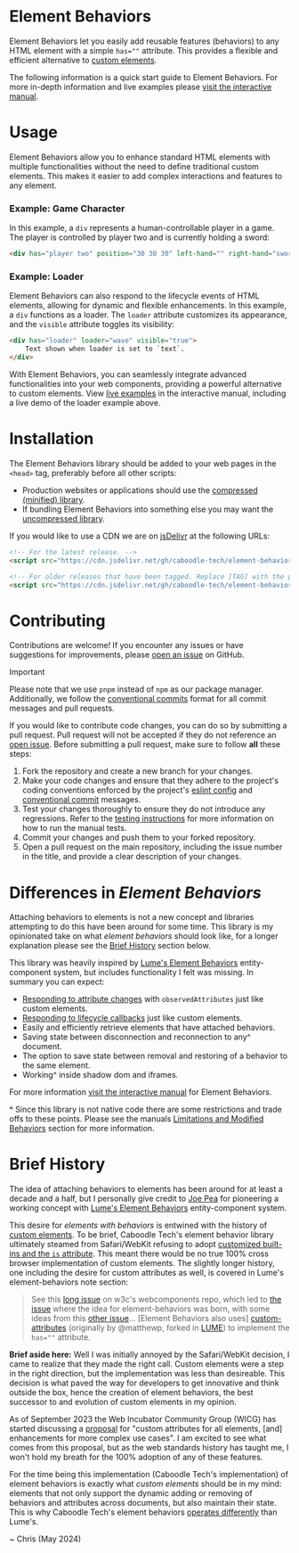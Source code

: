 # Element Behaviors

Element Behaviors let you easily add reusable features (behaviors) to any HTML element with a simple `has=""` attribute. This provides a flexible and efficient alternative to [custom elements](https://developer.mozilla.org/en-US/docs/Web/API/Web_components#custom_elements).

The following information is a quick start guide to Element Behaviors. For more in-depth information and live examples please [visit the interactive manual](https://caboodle-tech.github.io/element-behaviors/index.html).

# Usage

Element Behaviors allow you to enhance standard HTML elements with multiple functionalities without the need to define traditional custom elements. This makes it easier to add complex interactions and features to any element.

### Example: Game Character

In this example, a `div` represents a human-controllable player in a game. The player is controlled by player two and is currently holding a sword:

```html
<div has="player two" position="30 30 30" left-hand="" right-hand="sword"></div>
```

### Example: Loader

Element Behaviors can also respond to the lifecycle events of HTML elements, allowing for dynamic and flexible enhancements. In this example, a `div` functions as a loader. The `loader` attribute customizes its appearance, and the `visible` attribute toggles its visibility:

```html
<div has="loader" loader="wave" visible="true">
    Text shown when loader is set to `text`.
</div>
```

With Element Behaviors, you can seamlessly integrate advanced functionalities into your web components, providing a powerful alternative to custom elements. View [live examples](https://caboodle-tech.github.io/element-behaviors/index.html) in the interactive manual, including a live demo of the loader example above.

# Installation

The Element Behaviors library should be added to your web pages in the `<head>` tag, preferably before all other scripts:

- Production websites or applications should use the [compressed (minified) library](./dist/eb.min.js).
- If bundling Element Behaviors into something else you may want the [uncompressed library](./dist/eb.js).

If you would like to use a CDN we are on [jsDelivr](https://www.jsdelivr.com/) at the following URLs:

```html
<!-- For the latest release. -->
<script src="https://cdn.jsdelivr.net/gh/caboodle-tech/element-behaviors@main/dist/eb.min.js"></script>

<!-- For older releases that have been tagged. Replace [TAG] with the proper semver number. -->
<script src="https://cdn.jsdelivr.net/gh/caboodle-tech/element-behaviors@[TAG]/dist/eb.min.js"></script>
```

# Contributing
Contributions are welcome! If you encounter any issues or have suggestions for improvements, please [open an issue](https://github.com/caboodle-tech/element-behaviors/issues) on GitHub.

> [!IMPORTANT]
> Please note that we use `pnpm` instead of `npm` as our package manager. Additionally, we follow the [conventional commits](https://www.conventionalcommits.org/en/v1.0.0/) format for all commit messages and pull requests.

If you would like to contribute code changes, you can do so by submitting a pull request. Pull request will not be accepted if they do not reference an [open issue](https://github.com/caboodle-tech/element-behaviors/issues). Before submitting a pull request, make sure to follow **all** these steps:

1. Fork the repository and create a new branch for your changes.
2. Make your code changes and ensure that they adhere to the project's coding conventions enforced by the project's [eslint config](./eslint.config.js) and [conventional commit](https://www.conventionalcommits.org/en/v1.0.0/) messages.
3. Test your changes thoroughly to ensure they do not introduce any regressions. Refer to the [testing instructions](./test/README.md) for more information on how to run the manual tests.
4. Commit your changes and push them to your forked repository.
5. Open a pull request on the main repository, including the issue number in the title, and provide a clear description of your changes.

# Differences in *Element Behaviors*

Attaching behaviors to elements is not a new concept and libraries attempting to do this have been around for some time. This library is my opinionated take on what *element behaviors* should look like, for a longer explanation please see the [Brief History](#brief-history) section below.

This library was heavily inspired by [Lume's Element Behaviors](https://github.com/lume/element-behaviors) entity-component system, but includes functionality I felt was missing. In summary you can expect:

- [Responding to attribute changes](https://developer.mozilla.org/en-US/docs/Web/API/Web_components/Using_custom_elements#responding_to_attribute_changes) with `observedAttributes` just like custom elements.
- [Responding to lifecycle callbacks](https://developer.mozilla.org/en-US/docs/Web/API/Web_components/Using_custom_elements#custom_element_lifecycle_callbacks) just like custom elements.
- Easily and efficiently retrieve elements that have attached behaviors.
- Saving state between disconnection and reconnection to any^ document.
- The option to save state between removal and restoring of a behavior to the same element.
- Working^ inside shadow dom and iframes.

For more information [visit the interactive manual](https://caboodle-tech.github.io/element-behaviors/index.html) for Element Behaviors. 

**^** Since this library is not native code there are some restrictions and trade offs to these points. Please see the manuals [Limitations and Modified Behaviors](https://caboodle-tech.github.io/element-behaviors/index.html#limitations-and-modified-behavior) section for more information.

# Brief History

The idea of attaching behaviors to elements has been around for at least a decade and a half, but I personally give credit to [Joe Pea](https://github.com/trusktr) for pioneering a working concept with [Lume's Element Behaviors](https://github.com/lume/element-behaviors) entity-component system.

This desire for *elements with behaviors* is entwined with the history of [custom elements](https://developer.mozilla.org/en-US/docs/Web/API/Web_components#custom_elements). To be brief, Caboodle Tech's element behavior library ultimately steamed from Safari/WebKit refusing to adopt [customized built-ins and the `is` attribute](https://bugs.webkit.org/show_bug.cgi?id=182671). This meant there would be no true 100% cross browser implementation of custom elements. The slightly longer history, one including the desire for custom attributes as well, is covered in Lume's element-behaviors note section: 

> See this [long issue](https://github.com/w3c/webcomponents/issues/509) on w3c's webcomponents repo,
  which led to [the issue](https://github.com/w3c/webcomponents/issues/662) where the idea for element-behaviors was born,
  with some ideas from this [other issue](https://github.com/w3c/webcomponents/issues/663)... [Element Behaviors also uses] [custom-attributes](https://github.com/lume/custom-attributes) (originally by @matthewp, forked
  in [LUME](https://lume.io)) to implement the `has=""` attribute.

**Brief aside here:** Well I was initially annoyed by the Safari/WebKit decision, I came to realize that they made the right call. Custom elements were a step in the right direction, but the implementation was less than desireable. This decision is what paved the way for developers to get innovative and think outside the box, hence the creation of element behaviors, the best successor to and evolution of custom elements in my opinion.

As of September 2023 the Web Incubator Community Group (WICG) has started discussing a [proposal](https://github.com/WICG/webcomponents/issues/1029) for "custom attributes for all elements, [and] enhancements for more complex use cases". I am excited to see what comes from this proposal, but as the web standards history has taught me, I won't hold my breath for the 100% adoption of any of these features.

For the time being this implementation (Caboodle Tech's implementation) of element behaviors is exactly what *custom elements* should be in my mind: elements that not only support the  dynamic adding or removing of behaviors and attributes across documents, but also maintain their state. This is why Caboodle Tech's element behaviors [operates differently](#differences-in-element-behaviors) than Lume's.

~ Chris (May 2024)